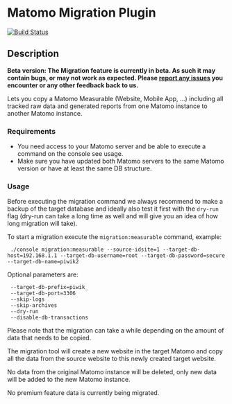 # Matomo Migration Plugin

[![Build Status](https://travis-ci.org/matomo-org/plugin-Migration.svg?branch=master)](https://travis-ci.org/matomo-org/plugin-Migration)

## Description

**Beta version: The Migration feature is currently in beta. As such it may contain bugs, or may not work as expected. Please <a href="https://github.com/matomo-org/plugin-Migration/issues">report any issues</a> you encounter or any other feedback back to us.**

Lets you copy a Matomo Measurable (Website, Mobile App, ...) including all tracked raw data and generated reports
from one Matomo instance to another Matomo instance.

### Requirements

* You need access to your Matomo server and be able to execute a command on the console see usage.
* Make sure you have updated both Matomo servers to the same Matomo version or have at least the same DB structure.

### Usage

Before executing the migration command we always recommend to make a backup of the target database and ideally also test
it first with the `dry-run` flag (dry-run can take a long time as well and will give you an idea of how long migration
will take).

To start a migration execute the `migration:measurable` command, example:

```
 ./console migration:measurable --source-idsite=1 --target-db-host=192.168.1.1 --target-db-username=root --target-db-password=secure --target-db-name=piwik2
```

Optional parameters are:

```
 --target-db-prefix=piwik_
 --target-db-port=3306
 --skip-logs
 --skip-archives
 --dry-run
 --disable-db-transactions
```

Please note that the migration can take a while depending on the amount of data that needs to be copied.

The migration tool will create a new website in the target Matomo and copy all the data from the source website to this newly created target website.

No data from the original Matomo instance will be deleted, only new data will be added to the new Matomo instance.

No premium feature data is currently being migrated.
